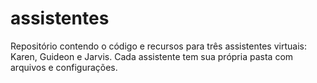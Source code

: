 # assistentes
Repositório contendo o código e recursos para três assistentes virtuais: Karen, Guideon e Jarvis. Cada assistente tem sua própria pasta com arquivos e configurações.
